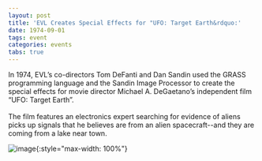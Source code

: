 ```yaml
---
layout: post
title: 'EVL Creates Special Effects for "UFO: Target Earth&rdquo:'
date: 1974-09-01
tags: event
categories: events
tabs: true
---
```


In 1974, EVL&rsquo;s co-directors Tom DeFanti and Dan Sandin used the GRASS programming language and the Sandin Image Processor to create the special effects for movie director Michael A. DeGaetano&rsquo;s independent film &ldquo;UFO: Target Earth&rdquo;.<br><br>
The film features an electronics expert searching for evidence of aliens picks up signals that he believes are from an alien spacecraft--and they are coming from a lake near town.

![image](https://www.evl.uic.edu/output/originals/ufotargetearth.png-srcw.jpg){:style="max-width: 100%"}

